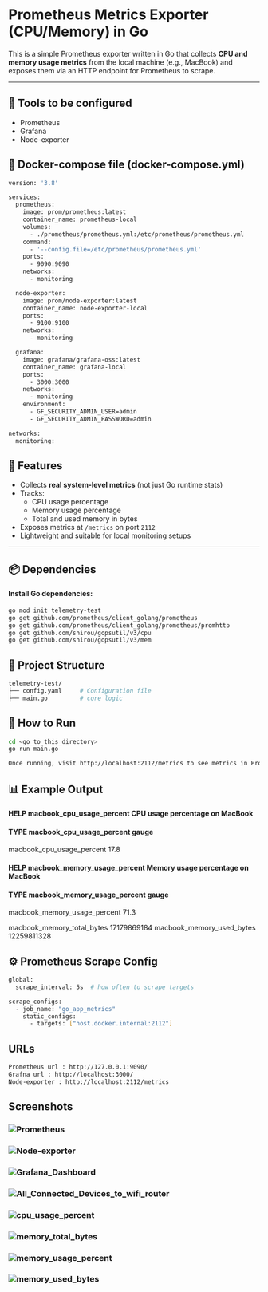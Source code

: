 # Prometheus Metrics Exporter (CPU/Memory) in Go

This is a simple Prometheus exporter written in Go that collects **CPU and memory usage metrics** from the local machine (e.g., MacBook) and exposes them via an HTTP endpoint for Prometheus to scrape.

---

## 🚀 Tools to be configured
- Prometheus
- Grafana
- Node-exporter

## 🚀 Docker-compose file (docker-compose.yml)
```bash
version: '3.8'

services:
  prometheus:
    image: prom/prometheus:latest
    container_name: prometheus-local
    volumes:
      - ./prometheus/prometheus.yml:/etc/prometheus/prometheus.yml
    command:
      - '--config.file=/etc/prometheus/prometheus.yml'
    ports:
      - 9090:9090
    networks:
      - monitoring

  node-exporter:
    image: prom/node-exporter:latest
    container_name: node-exporter-local
    ports:
      - 9100:9100
    networks:
      - monitoring

  grafana:
    image: grafana/grafana-oss:latest
    container_name: grafana-local
    ports:
      - 3000:3000
    networks:
      - monitoring
    environment:
      - GF_SECURITY_ADMIN_USER=admin
      - GF_SECURITY_ADMIN_PASSWORD=admin

networks:
  monitoring:
```

## 🚀 Features

- Collects **real system-level metrics** (not just Go runtime stats)
- Tracks:
  - CPU usage percentage
  - Memory usage percentage
  - Total and used memory in bytes
- Exposes metrics at `/metrics` on port `2112`
- Lightweight and suitable for local monitoring setups

---

## 📦 Dependencies

#### Install Go dependencies:

```bash
go mod init telemetry-test
go get github.com/prometheus/client_golang/prometheus
go get github.com/prometheus/client_golang/prometheus/promhttp
go get github.com/shirou/gopsutil/v3/cpu
go get github.com/shirou/gopsutil/v3/mem
```

## 📂 Project Structure
```bash
telemetry-test/
├── config.yaml     # Configuration file
├── main.go         # core logic 
```

## 🔧 How to Run
```bash
cd <go_to_this_directory>
go run main.go

Once running, visit http://localhost:2112/metrics to see metrics in Prometheus format.
```

## 📊 Example Output

#### HELP macbook_cpu_usage_percent CPU usage percentage on MacBook
#### TYPE macbook_cpu_usage_percent gauge
macbook_cpu_usage_percent 17.8

#### HELP macbook_memory_usage_percent Memory usage percentage on MacBook
#### TYPE macbook_memory_usage_percent gauge
macbook_memory_usage_percent 71.3

macbook_memory_total_bytes 17179869184
macbook_memory_used_bytes 12259811328


## ⚙️ Prometheus Scrape Config
```bash
global:
  scrape_interval: 5s  # how often to scrape targets

scrape_configs:
  - job_name: "go_app_metrics"
    static_configs:
      - targets: ["host.docker.internal:2112"]
```

## URLs
```bash
Prometheus url : http://127.0.0.1:9090/
Grafna url : http://localhost:3000/
Node-exporter : http://localhost:2112/metrics
```

## Screenshots

### ![Prometheus](images/Prometheus.png)

### ![Node-exporter](images/Node-exporter.png)

### ![Grafana_Dashboard](images/Grafana_Dashboard.png)

### ![All_Connected_Devices_to_wifi_router](images/All_Connected_Devices_to_wifi_router.png)

### ![cpu_usage_percent](images/cpu_usage_percent.png)

### ![memory_total_bytes](images/memory_total_bytes.png)

### ![memory_usage_percent](images/memory_usage_percent.png)

### ![memory_used_bytes](images/memory_used_bytes.png)


